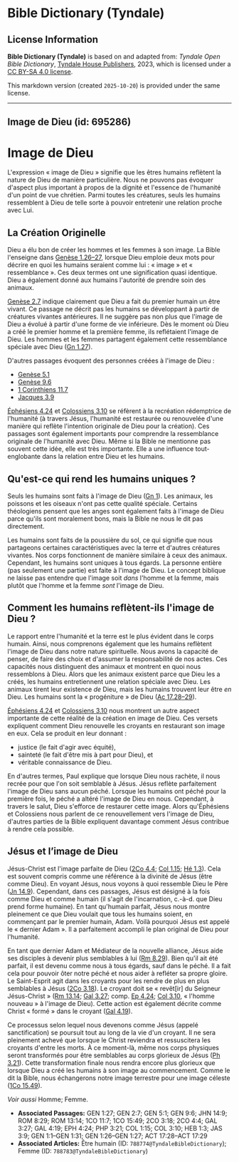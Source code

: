 # Bible Dictionary (Tyndale)

## License Information

**Bible Dictionary (Tyndale)** is based on and adapted from: _Tyndale Open Bible Dictionary_, [Tyndale House Publishers](https://tyndaleopenresources.com/), 2023, which is licensed under a [CC BY-SA 4.0 license](https://creativecommons.org/licenses/by-sa/4.0/legalcode.en).

This markdown version (created `2025-10-20`) is provided under the same license.



--------------------------------

## Image de Dieu (id: 695286)

Image de Dieu
=============

L'expression « image de Dieu » signifie que les êtres humains reflètent la nature de Dieu de manière particulière. Nous ne pouvons pas évoquer d'aspect plus important à propos de la dignité et l'essence de l'humanité d'un point de vue chrétien. Parmi toutes les créatures, seuls les humains ressemblent à Dieu de telle sorte à pouvoir entretenir une relation proche avec Lui.

La Création Originelle
----------------------

Dieu a élu bon de créer les hommes et les femmes à son image. La Bible l'enseigne dans [Genèse 1\.26–27](https://ref.ly/Gen1:26-Gen1:27), lorsque Dieu emploie deux mots pour décrire en quoi les humains seraient comme lui : « image » et « ressemblance ». Ces deux termes ont une signification quasi identique. Dieu a également donné aux humains l'autorité de prendre soin des animaux.

[Genèse 2\.7](https://ref.ly/Gen2:7) indique clairement que Dieu a fait du premier humain un être vivant. Ce passage ne décrit pas les humains se développant à partir de créatures vivantes antérieures. Il ne suggère pas non plus que l'image de Dieu a évolué à partir d'une forme de vie inférieure. Dès le moment où Dieu a créé le premier homme et la première femme, ils reflétaient l'image de Dieu. Les hommes et les femmes partagent également cette ressemblance spéciale avec Dieu ([Gn 1\.27](https://ref.ly/Gen1:27)).

D'autres passages évoquent des personnes créées à l'image de Dieu :

* [Genèse 5\.1](https://ref.ly/Gen5:1)
* [Genèse 9\.6](https://ref.ly/Gen9:6)
* [1 Corinthiens 11\.7](https://ref.ly/1Cor11:7)
* [Jacques 3\.9](https://ref.ly/Jas3:9)

[Éphésiens 4\.24](https://ref.ly/Eph4:24) et [Colossiens 3\.10](https://ref.ly/Col3:10) se réfèrent à la recréation rédemptrice de l'humanité (à travers Jésus, l'humanité est restaurée ou renouvelée d'une manière qui reflète l'intention originale de Dieu pour la création). Ces passages sont également importants pour comprendre la ressemblance originale de l'humanité avec Dieu. Même si la Bible ne mentionne pas souvent cette idée, elle est très importante. Elle a une influence tout\-englobante dans la relation entre Dieu et les humains.

Qu'est\-ce qui rend les humains uniques ?
-----------------------------------------

Seuls les humains sont faits à l'image de Dieu ([Gn 1](https://ref.ly/Gen1:1-Gen1:31)). Les animaux, les poissons et les oiseaux n'ont pas cette qualité spéciale. Certains théologiens pensent que les anges sont également faits à l'image de Dieu parce qu'ils sont moralement bons, mais la Bible ne nous le dit pas directement.

Les humains sont faits de la poussière du sol, ce qui signifie que nous partageons certaines caractéristiques avec la terre et d'autres créatures vivantes. Nos corps fonctionnent de manière similaire à ceux des animaux. Cependant, les humains sont uniques à tous égards. La personne entière (pas seulement une partie) est faite à l'image de Dieu. Le concept biblique ne laisse pas entendre que l'image soit *dans* l'homme et la femme, mais plutôt que l'homme et la femme *sont* l'image de Dieu.

Comment les humains reflètent\-ils l'image de Dieu ?
----------------------------------------------------

Le rapport entre l'humanité et la terre est le plus évident dans le corps humain. Ainsi, nous comprenons également que les humains reflètent l'image de Dieu dans notre nature spirituelle. Nous avons la capacité de penser, de faire des choix et d'assumer la responsabilité de nos actes. Ces capacités nous distinguent des animaux et montrent en quoi nous ressemblons à Dieu. Alors que les animaux existent parce que Dieu les a créés, les humains entretiennent une relation spéciale avec Dieu. Les animaux tirent leur existence *de* Dieu, mais les humains trouvent leur être *en* Dieu. Les humains sont la « progéniture » de Dieu ([Ac 17\.28](https://ref.ly/Acts17:28-Acts17:29)[–](https://ref.ly/Gen1:26-Gen1:27)[29](https://ref.ly/Acts17:28-Acts17:29)).

[Éphésiens 4\.24](https://ref.ly/Eph4:24) et [Colossiens 3\.10](https://ref.ly/Col3:10) nous montrent un autre aspect importante de cette réalité de la création en image de Dieu. Ces versets expliquent comment Dieu renouvelle les croyants en restaurant son image en eux. Cela se produit en leur donnant :

* justice (le fait d'agir avec équité),
* sainteté (le fait d'être mis à part pour Dieu), et
* véritable connaissance de Dieu.

En d'autres termes, Paul explique que lorsque Dieu nous rachète, il nous recrée pour que l'on soit semblable à Jésus. Jésus reflète parfaitement l'image de Dieu sans aucun péché. Lorsque les humains ont péché pour la première fois, le péché a altéré l'image de Dieu en nous. Cependant, à travers le salut, Dieu s'efforce de restaurer cette image. Alors qu'Éphésiens et Colossiens nous parlent de ce renouvellement vers l'image de Dieu, d'autres parties de la Bible expliquent davantage comment Jésus contribue à rendre cela possible.

Jésus et l’image de Dieu
------------------------

Jésus\-Christ est l'image parfaite de Dieu ([2Co 4\.4](https://ref.ly/2Cor4:4); [Col 1\.15](https://ref.ly/Col1:15); [Hé 1\.3](https://ref.ly/Heb1:3)). Cela est souvent compris comme une référence à la divinité de Jésus (être comme Dieu). En voyant Jésus, nous voyons à quoi ressemble Dieu le Père ([Jn 14\.9](https://ref.ly/John14:9)). Cependant, dans ces passages, Jésus est désigné à la fois comme Dieu et comme humain (il s'agit de l'incarnation, c.\-à\-d. que Dieu prend forme humaine). En tant qu'humain parfait, Jésus nous montre pleinement ce que Dieu voulait que tous les humains soient, en commençant par le premier humain, Adam. Voilà pourquoi Jésus est appelé le « dernier Adam ». Il a parfaitement accompli le plan original de Dieu pour l'humanité.

En tant que dernier Adam et Médiateur de la nouvelle alliance, Jésus aide ses disciples à devenir plus semblables à lui ([Rm 8\.29](https://ref.ly/Rom8:29)). Bien qu'il ait été parfait, il est devenu comme nous à tous égards, sauf dans le péché. Il a fait cela pour pouvoir ôter notre péché et nous aider à refléter sa propre gloire. Le Saint\-Esprit agit dans les croyants pour les rendre de plus en plus semblables à Jésus ([2Co 3\.18](https://ref.ly/2Cor3:18)). Le croyant doit se « revêt\[ir] du Seigneur Jésus\-Christ » ([Rm 13\.14](https://ref.ly/Rom13:14); [Gal 3\.27](https://ref.ly/Gal3:27); comp. [Ep 4\.24](https://ref.ly/Eph4:24); [Col 3\.10](https://ref.ly/Col3:10), « l'homme nouveau » à l'image de Dieu). Cette action est également décrite comme Christ « formé » dans le croyant ([Gal 4\.19](https://ref.ly/Gal4:19)).

Ce processus selon lequel nous devenons comme Jésus (appelé sanctification) se poursuit tout au long de la vie d'un croyant. Il ne sera pleinement achevé que lorsque le Christ reviendra et ressuscitera les croyants d'entre les morts. À ce moment\-là, même nos corps physiques seront transformés pour être semblables au corps glorieux de Jésus ([Ph 3\.21](https://ref.ly/Phil3:21)). Cette transformation finale nous rendra encore plus glorieux que lorsque Dieu a créé les humains à son image au commencement. Comme le dit la Bible, nous échangerons notre image terrestre pour une image céleste ([1Co 15\.49](https://ref.ly/1Cor15:49)).

*Voir aussi* Homme; Femme.

* **Associated Passages:** GEN 1:27; GEN 2:7; GEN 5:1; GEN 9:6; JHN 14:9; ROM 8:29; ROM 13:14; 1CO 11:7; 1CO 15:49; 2CO 3:18; 2CO 4:4; GAL 3:27; GAL 4:19; EPH 4:24; PHP 3:21; COL 1:15; COL 3:10; HEB 1:3; JAS 3:9; GEN 1:1–GEN 1:31; GEN 1:26–GEN 1:27; ACT 17:28–ACT 17:29
* **Associated Articles:** Être humain (ID: `788774@TyndaleBibleDictionary`); Femme (ID: `788783@TyndaleBibleDictionary`)

